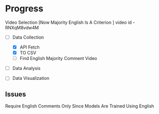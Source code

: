 # Progress

Video Selection [Now Majority English Is A Criterion ]
video id - RNXqM8vdw4M

- [ ] Data Collection
	- [x] API Fetch
	- [x] TO CSV
	- [ ] Find English Majority Comment Video

- [ ] Data Analysis
- [ ] Data Visualization


## Issues
Require English Comments Only Since Models Are Trained Using English
